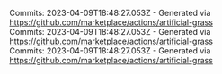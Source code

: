 Commits: 2023-04-09T18:48:27.053Z - Generated via https://github.com/marketplace/actions/artificial-grass
<br>
Commits: 2023-04-09T18:48:27.053Z - Generated via https://github.com/marketplace/actions/artificial-grass
<br>
Commits: 2023-04-09T18:48:27.053Z - Generated via https://github.com/marketplace/actions/artificial-grass
<br>
